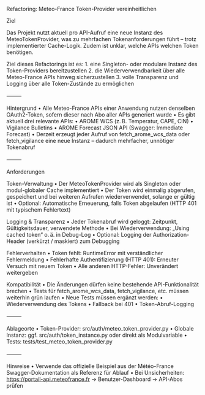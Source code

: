 Refactoring: Meteo-France Token-Provider vereinheitlichen

Ziel

Das Projekt nutzt aktuell pro API-Aufruf eine neue Instanz des MeteoTokenProvider, was zu mehrfachen Tokenanforderungen führt – trotz implementierter Cache-Logik. Zudem ist unklar, welche APIs welchen Token benötigen.

Ziel dieses Refactorings ist es:
	1.	eine Singleton- oder modulare Instanz des Token-Providers bereitzustellen
	2.	die Wiederverwendbarkeit über alle Meteo-France APIs hinweg sicherzustellen
	3.	volle Transparenz und Logging über alle Token-Zustände zu ermöglichen

⸻

Hintergrund
	•	Alle Meteo-France APIs einer Anwendung nutzen denselben OAuth2-Token, sofern dieser nach Abo aller APIs generiert wurde
	•	Es gibt aktuell drei relevante APIs:
	•	AROME WCS (z. B. Temperatur, CAPE, CIN)
	•	Vigilance Bulletins
	•	AROME Forecast JSON API (Swagger: Immediate Forecast)
	•	Derzeit erzeugt jeder Aufruf von fetch_arome_wcs_data oder fetch_vigilance eine neue Instanz – dadurch mehrfacher, unnötiger Tokenabruf

⸻

Anforderungen

Token-Verwaltung
	•	Der MeteoTokenProvider wird als Singleton oder modul-globaler Cache implementiert
	•	Der Token wird einmalig abgerufen, gespeichert und bei weiteren Aufrufen wiederverwendet, solange er gültig ist
	•	Optional: Automatische Erneuerung, falls Token abgelaufen (HTTP 401 mit typischem Fehlertext)

Logging & Transparenz
	•	Jeder Tokenabruf wird geloggt: Zeitpunkt, Gültigkeitsdauer, verwendete Methode
	•	Bei Wiederverwendung: „Using cached token“ o. ä. in Debug-Log
	•	Optional: Logging der Authorization-Header (verkürzt / maskiert) zum Debugging

Fehlerverhalten
	•	Token fehlt: RuntimeError mit verständlicher Fehlermeldung
	•	Fehlerhafte Authentifizierung (HTTP 401): Erneuter Versuch mit neuem Token
	•	Alle anderen HTTP-Fehler: Unverändert weitergeben

Kompatibilität
	•	Die Änderungen dürfen keine bestehende API-Funktionalität brechen
	•	Tests für fetch_arome_wcs_data, fetch_vigilance, etc. müssen weiterhin grün laufen
	•	Neue Tests müssen ergänzt werden:
	•	Wiederverwendung des Tokens
	•	Fallback bei 401
	•	Token-Abruf-Logging

⸻

Ablageorte
	•	Token-Provider: src/auth/meteo_token_provider.py
	•	Globale Instanz: ggf. src/auth/token_instance.py oder direkt als Modulvariable
	•	Tests: tests/test_meteo_token_provider.py

⸻

Hinweise
	•	Verwende das offizielle Beispiel aus der Météo-France Swagger-Dokumentation als Referenz für Ablauf
	•	Bei Unsicherheiten: https://portail-api.meteofrance.fr → Benutzer-Dashboard → API-Abos prüfen